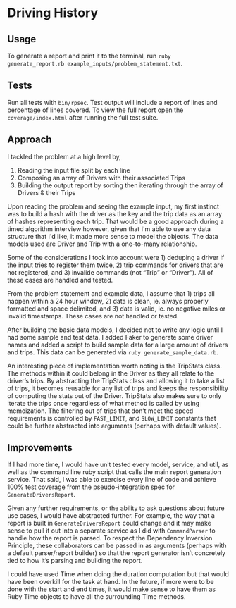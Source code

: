 # Driving History

## Usage

To generate a report and print it to the terminal, run `ruby generate_report.rb example_inputs/problem_statement.txt`.

## Tests

Run all tests with `bin/rpsec`. Test output will include a report of lines and percentage of lines covered. To view the full report open the `coverage/index.html` after running the full test suite.

## Approach

I tackled the problem at a high level by,
1. Reading the input file split by each line
2. Composing an array of Drivers with their associated Trips
3. Building the output report by sorting then iterating through the array of Drivers & their Trips

Upon reading the problem and seeing the example input, my first instinct was to build a hash with the driver as the key and the trip data as an array of hashes representing each trip. That would be a good approach during a timed algorithm interview however, given that I'm able to use any data structure that I'd like, it made more sense to model the objects. The data models used are Driver and Trip with a one-to-many relationship.

Some of the considerations I took into account were 1) deduping a driver if the input tries to register them twice, 2) trip commands for drivers that are not registered, and 3) invalide commands (not “Trip” or “Driver”). All of these cases are handled and tested.

From the problem statement and example data, I assume that 1) trips all happen within a 24 hour window, 2) data is clean, ie. always properly formatted and space delimited, and 3) data is valid, ie. no negative miles or invalid timestamps. These cases are not handled or tested.

After building the basic data models, I decided not to write any logic until I had some sample and test data. I added Faker to generate some driver names and added a script to build sample data for a large amount of drivers and trips. This data can be generated via `ruby generate_sample_data.rb`.

An interesting piece of implementation worth noting is the TripStats class. The methods within it could belong in the Driver as they all relate to the driver’s trips. By abstracting the TripStats class and allowing it to take a list of trips, it becomes reusable for any list of trips and keeps the responsibility of computing the stats out of the Driver. TripStats also makes sure to only iterate the trips once regardless of what method is called by using memoization. The filtering out of trips that don’t meet the speed requirements is controlled by `FAST_LIMIT`, and `SLOW_LIMIT` constants that could be further abstracted into arguments (perhaps with default values).

## Improvements

If I had more time, I would have unit tested every model, service, and util, as well as the command line ruby script that calls the main report generation service. That said, I was able to exercise every line of code and achieve 100% test coverage from the pseudo-integration spec for `GenerateDriversReport`.

Given any further requirements, or the ability to ask questions about future use cases, I would have abstracted further. For example, the way that a report is built in `GenerateDriversReport` could change and it may make sense to pull it out into a separate service as I did with `CommandParser` to handle how the report is parsed. To respect the Dependency Inversion Principle, these collaborators can be passed in as arguments (perhaps with a default parser/report builder) so that the report generator isn’t concretely tied to how it’s parsing and building the report.

I could have used Time when doing the duration computation but that would have been overkill for the task at hand. In the future, if more were to be done with the start and end times, it would make sense to have them as Ruby Time objects to have all the surrounding Time methods.
